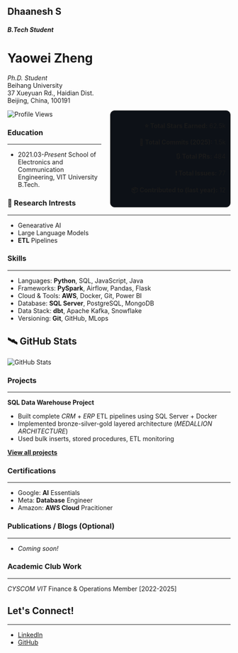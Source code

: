 ## Dhaanesh S

#### _B.Tech Student_                                 

<h1>Yaowei Zheng</h1>

_Ph.D. Student_  
Beihang University  
37 Xueyuan Rd., Haidian Dist.  
Beijing, China, 100191

<!-- Right-aligned box with stats -->
<div align="right" style="float: right; margin-left: 20px; border: 1px solid #333; padding: 10px; border-radius: 10px; width: 250px; background-color: #0d1117;">
  
  <p><strong>⭐ Total Stars Earned:</strong> 62.5k</p>
  <p><strong>🔄 Total Commits (2025):</strong> 1.5k</p>
  <p><strong>🔃 Total PRs:</strong> 484</p>
  <p><strong>❗ Total Issues:</strong> 77</p>
  <p><strong>📦 Contributed to (last year):</strong> 12</p>

</div>


![Profile Views](https://komarev.com/ghpvc/?username=Dhaanesh26&color=blue)


### Education
___

* 2021.03-_Present_ School of Electronics and Communication Engineering, VIT University B.Tech.

### 🧪 Research Intrests
___

* Genearative AI
* Large Language Models
* __ETL__ Pipelines

### Skills
___

* Languages: **Python**, SQL, JavaScript, Java
* Frameworks: **PySpark**, Airflow, Pandas, Flask  
* Cloud & Tools: **AWS**, Docker, Git, Power BI  
* Database: **SQL Server**, PostgreSQL, MongoDB  
* Data Stack: **dbt**, Apache Kafka, Snowflake  
* Versioning: **Git**, GitHub, MLops

## 🛰️ GitHub Stats

![GitHub Stats](https://github-readme-stats.vercel.app/api?username=Dhaanesh26&theme=default_repocard&hide_border=false&include_all_commits=true&count_private=false)

### Projects
___

**SQL Data Warehouse Project**  
- Built complete _CRM_ + _ERP_ ETL pipelines using SQL Server + Docker  
- Implemented bronze-silver-gold layered architecture (_MEDALLION ARCHITECTURE_)
- Used bulk inserts, stored procedures, ETL monitoring  

[__View all projects__](https://github.com/Dhaanesh26?tab=repositories)


### Certifications
___

- Google: **__AI__** Essentials  
- Meta: **__Database__** Engineer 
- Amazon: **__AWS__ Cloud** Pracitioner


### Publications / Blogs (Optional)
___

- _Coming soon!_

### Academic Club Work
___

_CYSCOM VIT_ Finance & Operations Member [2022-2025]


## Let's Connect!
___

- [LinkedIn](https://linkedin.com/in/dhaanesh-s)
- [GitHub](https://github.com/Dhaanesh26) 




